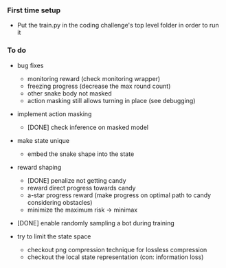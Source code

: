 ### First time setup
- Put the train.py in the coding challenge's top level folder in order to run it

### To do
- bug fixes
    - monitoring reward (check monitoring wrapper)
    - freezing progress (decrease the max round count)
    - other snake body not masked
    - action masking still allows turning in place (see debugging)

- implement action masking
    - [DONE] check inference on masked model

- make state unique 
    - embed the snake shape into the state

- reward shaping
    - [DONE] penalize not getting candy
    - reward direct progress towards candy
    - a-star progress reward (make progress on optimal path to candy considering obstacles)
    - minimize the maximum risk -> minimax 

- [DONE] enable randomly sampling a bot during training

- try to limit the state space
    - checkout png compression technique for lossless compression
    - checkout the local state representation (con: information loss)

